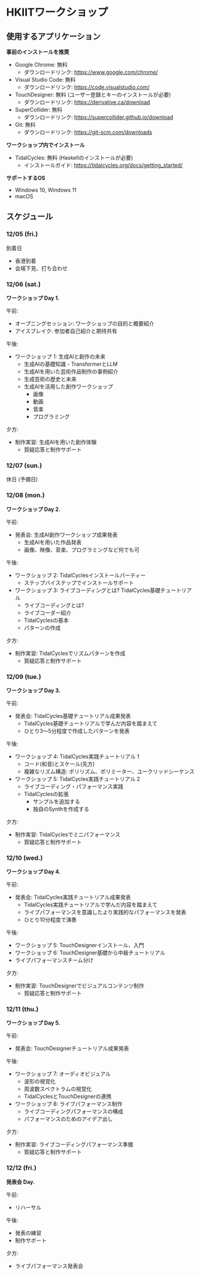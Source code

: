 # HKIITワークショップ

## 使用するアプリケーション

**事前のインストールを推奨**

- Google Chrome: 無料
  - ダウンロードリンク: https://www.google.com/chrome/
- Visual Studio Code: 無料
  - ダウンロードリンク: https://code.visualstudio.com/
- TouchDesigner: 無料 (ユーザー登録とキーのインストールが必要)
  - ダウンロードリンク: https://derivative.ca/download
- SuperCollider: 無料
  - ダウンロードリンク: https://supercollider.github.io/download
- Git: 無料
  - ダウンロードリンク: https://git-scm.com/downloads  

**ワークショップ内でインストール**

- TidalCycles: 無料 (Haskellのインストールが必要)
  - インストールガイド: https://tidalcycles.org/docs/getting_started/

**サポートするOS**

- Windows 10, Windows 11
- macOS

## スケジュール

### 12/05 (fri.)

到着日

- 香港到着
- 会場下見、打ち合わせ

### 12/06 (sat.)

**ワークショップ Day 1.**

午前:
- オープニングセッション: ワークショップの目的と概要紹介
- アイスブレイク: 参加者自己紹介と期待共有

午後:
- ワークショップ 1: 生成AIと創作の未来
  - 生成AIの基礎知識 - TransformerとLLM
  - 生成AIを用いた芸術作品制作の事例紹介
  - 生成芸術の歴史と未来
  - 生成AIを活用した創作ワークショップ
    - 画像
    - 動画
    - 音楽
    - プログラミング

夕方:
- 制作実習: 生成AIを用いた創作体験
  - 質疑応答と制作サポート

### 12/07 (sun.)

休日 (予備日)

### 12/08 (mon.)

**ワークショップ Day 2.**

午前:
- 発表会: 生成AI創作ワークショップ成果発表
  - 生成AIを用いた作品発表
  - 画像、映像、音楽、プログラミングなど何でも可

午後:
- ワークショップ 2: TidalCyclesインストールパーティー
  - ステップバイステップでインストールサポート
- ワークショップ 3: ライブコーディングとは? TidalCycles基礎チュートリアル
  - ライブコーディングとは?
  - ライブコーダー紹介
  - TidalCyclesの基本
  - パターンの作成

夕方:
- 制作実習: TidalCyclesでリズムパターンを作成
  - 質疑応答と制作サポート

### 12/09 (tue.)

**ワークショップ Day 3.**

午前:
- 発表会: TidalCycles基礎チュートリアル成果発表
  - TidalCycles基礎チュートリアルで学んだ内容を踏まえて
  - ひとり3〜5分程度で作成したパターンを発表

午後:
- ワークショップ 4: TidalCycles実践チュートリアル 1
  - コード(和音)とスケール(先方)
  - 複雑なリズム構造: ポリリズム、ポリミーター、ユークリッドシーケンス
- ワークショップ 5: TidalCycles実践チュートリアル 2
  - ライブコーディング・パフォーマンス実践
  - TidalCyclesの拡張
    - サンプルを追加する
    - 独自のSynthを作成する

夕方:
- 制作実習: TidalCyclesでミニパフォーマンス
  - 質疑応答と制作サポート

### 12/10 (wed.)

**ワークショップ Day 4.**

午前:
- 発表会: TidalCycles実践チュートリアル成果発表
  - TidalCycles実践チュートリアルで学んだ内容を踏まえて
  - ライブパフォーマンスを意識したより実践的なパフォーマンスを発表
  - ひとり10分程度で演奏

午後:
- ワークショップ 5: TouchDesignerインストール、入門
- ワークショップ 6: TouchDesigner基礎から中級チュートリアル
- ライブパフォーマンスチーム分け

夕方:
- 制作実習: TouchDesignerでビジュアルコンテンツ制作
  - 質疑応答と制作サポート


### 12/11 (thu.)

**ワークショップ Day 5.**

午前:
- 発表会: TouchDesignerチュートリアル成果発表

午後:
- ワークショップ 7: オーディオビジュアル
  - 波形の視覚化
  - 周波数スペクトラムの視覚化
  - TidalCyclesとTouchDesignerの連携
- ワークショップ 8: ライブパフォーマンス制作
  - ライブコーディングパフォーマンスの構成
  - パフォーマンスのためのアイデア出し

夕方:
- 制作実習: ライブコーディングパフォーマンス準備
  - 質疑応答と制作サポート


### 12/12 (fri.)

**発表会 Day.**

午前:
- リハーサル

午後:
- 発表の練習
- 制作サポート

夕方:
- ライブパフォーマンス発表会

